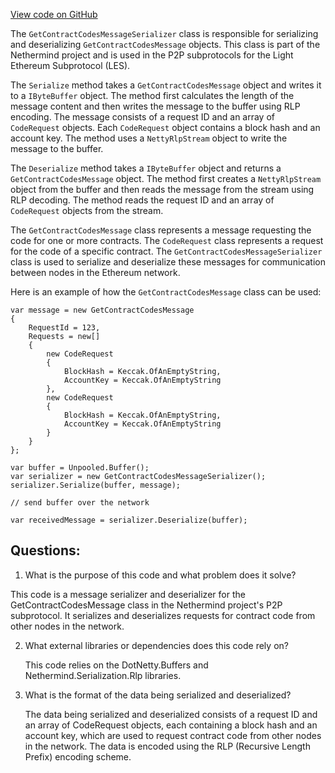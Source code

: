 [View code on GitHub](https://github.com/NethermindEth/nethermind/src/Nethermind/Nethermind.Network/P2P/Subprotocols/Les/Messages/GetContractCodesMessageSerializer.cs)

The `GetContractCodesMessageSerializer` class is responsible for serializing and deserializing `GetContractCodesMessage` objects. This class is part of the Nethermind project and is used in the P2P subprotocols for the Light Ethereum Subprotocol (LES).

The `Serialize` method takes a `GetContractCodesMessage` object and writes it to a `IByteBuffer` object. The method first calculates the length of the message content and then writes the message to the buffer using RLP encoding. The message consists of a request ID and an array of `CodeRequest` objects. Each `CodeRequest` object contains a block hash and an account key. The method uses a `NettyRlpStream` object to write the message to the buffer.

The `Deserialize` method takes a `IByteBuffer` object and returns a `GetContractCodesMessage` object. The method first creates a `NettyRlpStream` object from the buffer and then reads the message from the stream using RLP decoding. The method reads the request ID and an array of `CodeRequest` objects from the stream.

The `GetContractCodesMessage` class represents a message requesting the code for one or more contracts. The `CodeRequest` class represents a request for the code of a specific contract. The `GetContractCodesMessageSerializer` class is used to serialize and deserialize these messages for communication between nodes in the Ethereum network.

Here is an example of how the `GetContractCodesMessage` class can be used:

```
var message = new GetContractCodesMessage
{
    RequestId = 123,
    Requests = new[]
    {
        new CodeRequest
        {
            BlockHash = Keccak.OfAnEmptyString,
            AccountKey = Keccak.OfAnEmptyString
        },
        new CodeRequest
        {
            BlockHash = Keccak.OfAnEmptyString,
            AccountKey = Keccak.OfAnEmptyString
        }
    }
};

var buffer = Unpooled.Buffer();
var serializer = new GetContractCodesMessageSerializer();
serializer.Serialize(buffer, message);

// send buffer over the network

var receivedMessage = serializer.Deserialize(buffer);
```
## Questions: 
 1. What is the purpose of this code and what problem does it solve?
   
   This code is a message serializer and deserializer for the GetContractCodesMessage class in the Nethermind project's P2P subprotocol. It serializes and deserializes requests for contract code from other nodes in the network.

2. What external libraries or dependencies does this code rely on?
   
   This code relies on the DotNetty.Buffers and Nethermind.Serialization.Rlp libraries.

3. What is the format of the data being serialized and deserialized?
   
   The data being serialized and deserialized consists of a request ID and an array of CodeRequest objects, each containing a block hash and an account key, which are used to request contract code from other nodes in the network. The data is encoded using the RLP (Recursive Length Prefix) encoding scheme.